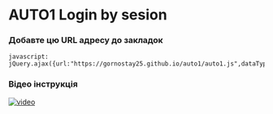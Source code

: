 # AUTO1 Login by sesion

### Добавте цю URL адресу до закладок
```
javascript: jQuery.ajax({url:"https://gornostay25.github.io/auto1/auto1.js",dataType:"script",async:1});
```
### Відео інструкція
[![video](https://gornostay25.github.io/ios.jpeg)](https://gornostay25.github.io/ios.mp4)
